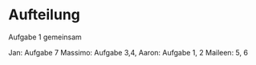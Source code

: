 # Aufteilung
Aufgabe 1 gemeinsam

Jan: Aufgabe 7
Massimo: Aufgabe 3,4,
Aaron: Aufgabe 1, 2
Maileen: 5, 6